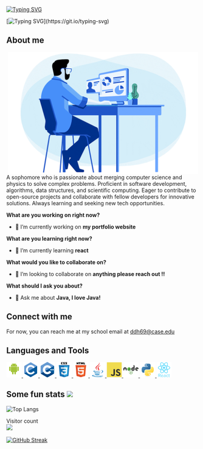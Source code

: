  [![Typing SVG](https://readme-typing-svg.demolab.com?font=Fira+Code&size=28&duration=1&pause=850&color=F7EEEB&repeat=false&width=435&lines=Damario+Hamilton)](https://git.io/typing-svg)




[![Typing SVG](https://readme-typing-svg.demolab.com?font=Fira+Code&pause=850&color=F7EEEB&width=435&lines=Software+engineer+.+.+.;Problem+solver+.+.+.;One+Piece+fan.)](https://git.io/typing-svg)
## About me 
<img align="right" alt="Coding" width="500" src="programmer.gif">
 A  sophomore  who is passionate about merging computer science and physics to solve complex problems. Proficient in software development, algorithms, data structures, and scientific computing. Eager to contribute to open-source projects and collaborate with fellow developers for innovative solutions. Always learning and seeking new tech opportunities.


<b>What are you working on right now?</b>
- 🔭  I’m currently working on **my portfolio website**

<b>What are you learning right now?</b>
- 🌱 I’m currently learning **react**
  
<b>What would you like to collaborate on?</b>
- 👯 I’m looking to collaborate on **anything please reach out !!**

<b>What should I ask you about?</b>
- 💬 Ask me about **Java, I love Java!**

## Connect with me
For now, you can reach me at my school email at ddh69@case.edu


## Languages and Tools 
<p align="left"> <a href="https://developer.android.com" target="_blank" rel="noreferrer"> <img src="https://raw.githubusercontent.com/devicons/devicon/master/icons/android/android-original-wordmark.svg" alt="android" width="40" height="40"/> </a> <a href="https://www.cprogramming.com/" target="_blank" rel="noreferrer"> <img src="https://raw.githubusercontent.com/devicons/devicon/master/icons/c/c-original.svg" alt="c" width="40" height="40"/> </a> <a href="https://www.w3schools.com/cpp/" target="_blank" rel="noreferrer"> <img src="https://raw.githubusercontent.com/devicons/devicon/master/icons/cplusplus/cplusplus-original.svg" alt="cplusplus" width="40" height="40"/> </a> <a href="https://www.w3schools.com/css/" target="_blank" rel="noreferrer"> <img src="https://raw.githubusercontent.com/devicons/devicon/master/icons/css3/css3-original-wordmark.svg" alt="css3" width="40" height="40"/> </a> <a href="https://www.w3.org/html/" target="_blank" rel="noreferrer"> <img src="https://raw.githubusercontent.com/devicons/devicon/master/icons/html5/html5-original-wordmark.svg" alt="html5" width="40" height="40"/> </a> <a href="https://www.java.com" target="_blank" rel="noreferrer"> <img src="https://raw.githubusercontent.com/devicons/devicon/master/icons/java/java-original.svg" alt="java" width="40" height="40"/> </a> <a href="https://developer.mozilla.org/en-US/docs/Web/JavaScript" target="_blank" rel="noreferrer"> <img src="https://raw.githubusercontent.com/devicons/devicon/master/icons/javascript/javascript-original.svg" alt="javascript" width="40" height="40"/> </a> <a href="https://nodejs.org" target="_blank" rel="noreferrer"> <img src="https://raw.githubusercontent.com/devicons/devicon/master/icons/nodejs/nodejs-original-wordmark.svg" alt="nodejs" width="40" height="40"/> </a> <a href="https://www.python.org" target="_blank" rel="noreferrer"> <img src="https://raw.githubusercontent.com/devicons/devicon/master/icons/python/python-original.svg" alt="python" width="40" height="40"/> </a> <a href="https://reactjs.org/" target="_blank" rel="noreferrer"> <img src="https://raw.githubusercontent.com/devicons/devicon/master/icons/react/react-original-wordmark.svg" alt="react" width="40" height="40"/> </a> </p>

## Some fun stats <img src="https://media.giphy.com/media/12oufCB0MyZ1Go/giphy.gif" width="30">

![Top Langs](https://github-readme-stats-bay-psi-65.vercel.app/api/top-langs/?username=damariocodes&layout=donut-vertical&theme=dark)


Visitor count <br>
<img src="https://profile-counter.glitch.me/DHamCodes/count.svg" />


[![GitHub Streak](https://streak-stats.demolab.com?user=DamarioCodes&theme=soft-green&exclude_days=Sun%2CSat)](https://git.io/streak-stats)
